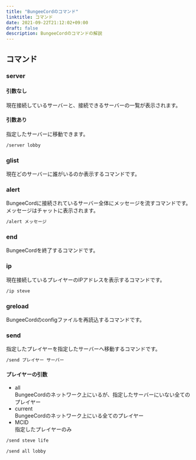 ```yaml
---
title: "BungeeCordのコマンド"
linktitle: コマンド
date: 2021-09-22T21:12:02+09:00
draft: false
description: BungeeCordのコマンドの解説
---
```


## コマンド
### server
#### 引数なし  
現在接続しているサーバーと、接続できるサーバーの一覧が表示されます。  
#### 引数あり
指定したサーバーに移動できます。
```bash
/server lobby
```
### glist
現在どのサーバーに誰がいるのか表示するコマンドです。  
### alert
BungeeCordに接続されているサーバー全体にメッセージを流すコマンドです。メッセージはチャットに表示されます。  
```bash
/alert メッセージ
```
### end
BungeeCordを終了するコマンドです。
### ip
現在接続しているプレイヤーのIPアドレスを表示するコマンドです。  
```bash
/ip steve
```
### greload
BungeeCordのconfigファイルを再読込するコマンドです。  
### send
指定したプレイヤーを指定したサーバーへ移動するコマンドです。  
```bash
/send プレイヤー サーバー
```
#### プレイヤーの引数
- all  
BungeeCordのネットワーク上にいるが、指定したサーバーにいない全てのプレイヤー
- current  
BungeeCordのネットワーク上にいる全てのプレイヤー
- MCID  
指定したプレイヤーのみ
```bash
/send steve life

/send all lobby
```